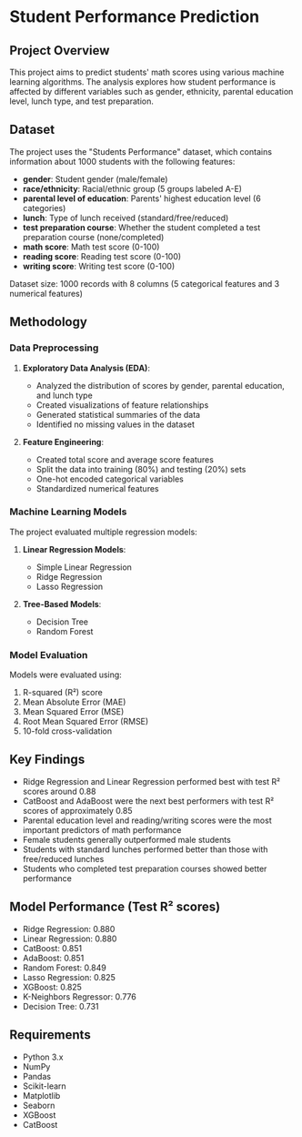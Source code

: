 # Student Performance Prediction

## Project Overview

This project aims to predict students' math scores using various machine learning algorithms. The analysis explores how student performance is affected by different variables such as gender, ethnicity, parental education level, lunch type, and test preparation.

## Dataset

The project uses the "Students Performance" dataset, which contains information about 1000 students with the following features:

- **gender**: Student gender (male/female)
- **race/ethnicity**: Racial/ethnic group (5 groups labeled A-E)
- **parental level of education**: Parents' highest education level (6 categories)
- **lunch**: Type of lunch received (standard/free/reduced)
- **test preparation course**: Whether the student completed a test preparation course (none/completed)
- **math score**: Math test score (0-100)
- **reading score**: Reading test score (0-100)
- **writing score**: Writing test score (0-100)

Dataset size: 1000 records with 8 columns (5 categorical features and 3 numerical features)

## Methodology

### Data Preprocessing

1. **Exploratory Data Analysis (EDA)**:

   - Analyzed the distribution of scores by gender, parental education, and lunch type
   - Created visualizations of feature relationships
   - Generated statistical summaries of the data
   - Identified no missing values in the dataset
2. **Feature Engineering**:

   - Created total score and average score features
   - Split the data into training (80%) and testing (20%) sets
   - One-hot encoded categorical variables
   - Standardized numerical features

### Machine Learning Models

The project evaluated multiple regression models:

1. **Linear Regression Models**:

   - Simple Linear Regression
   - Ridge Regression
   - Lasso Regression
2. **Tree-Based Models**:

   - Decision Tree
   - Random Forest

### Model Evaluation

Models were evaluated using:

1. R-squared (R²) score
2. Mean Absolute Error (MAE)
3. Mean Squared Error (MSE)
4. Root Mean Squared Error (RMSE)
5. 10-fold cross-validation

## Key Findings

- Ridge Regression and Linear Regression performed best with test R² scores around 0.88
- CatBoost and AdaBoost were the next best performers with test R² scores of approximately 0.85
- Parental education level and reading/writing scores were the most important predictors of math performance
- Female students generally outperformed male students
- Students with standard lunches performed better than those with free/reduced lunches
- Students who completed test preparation courses showed better performance

## Model Performance (Test R² scores)

- Ridge Regression: 0.880
- Linear Regression: 0.880
- CatBoost: 0.851
- AdaBoost: 0.851
- Random Forest: 0.849
- Lasso Regression: 0.825
- XGBoost: 0.825
- K-Neighbors Regressor: 0.776
- Decision Tree: 0.731

## Requirements

- Python 3.x
- NumPy
- Pandas
- Scikit-learn
- Matplotlib
- Seaborn
- XGBoost
- CatBoost
